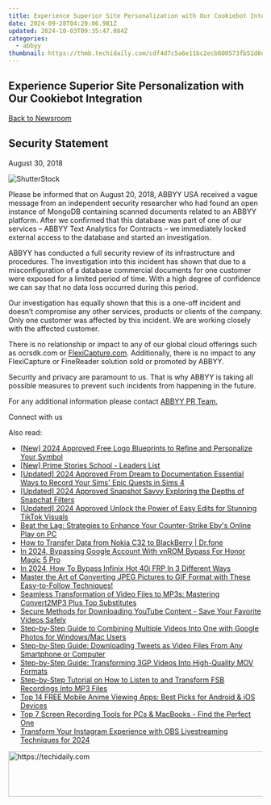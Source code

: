 ```yaml
---
title: Experience Superior Site Personalization with Our Cookiebot Integration
date: 2024-09-28T04:20:06.981Z
updated: 2024-10-03T09:35:47.084Z
categories:
  - abbyy
thumbnail: https://thmb.techidaily.com/cdf4d7c5a6e11bc2ecb600573fb51d6d46dc48a05d2a33906086e284e9c970a7.jpg
---
```


## Experience Superior Site Personalization with Our Cookiebot Integration

[Back to Newsroom](https://tools.techidaily.com/abbyy/products/)

## Security Statement

August 30, 2018

![ShutterStock](https://content.abbyy.com/-/media/project/abbyy/abbyy/branchtemplates/shutterstock_1272462163_1296-x-729.jpg?h=729&iar=0&w=1296)

Please be informed that on August 20, 2018, ABBYY USA received a vague message from an independent security researcher who had found an open instance of MongoDB containing scanned documents related to an ABBYY platform. After we confirmed that this database was part of one of our services – ABBYY Text Analytics for Contracts – we immediately locked external access to the database and started an investigation.

ABBYY has conducted a full security review of its infrastructure and procedures. The investigation into this incident has shown that due to a misconfiguration of a database commercial documents for one customer were exposed for a limited period of time. With a high degree of confidence we can say that no data loss occurred during this period.

Our investigation has equally shown that this is a one-off incident and doesn’t compromise any other services, products or clients of the company. Only one customer was affected by this incident. We are working closely with the affected customer.

There is no relationship or impact to any of our global cloud offerings such as ocrsdk.com or [FlexiCapture.com](https://flexicapture.com/ "FlexiCapture"). Additionally, there is no impact to any FlexiCapture or FineReader solution sold or promoted by ABBYY.

Security and privacy are paramount to us. That is why ABBYY is taking all possible measures to prevent such incidents from happening in the future.

For any additional information please contact [ABBYY PR Team.](https://tools.techidaily.com/abbyy/products/)

Connect with us

<ins class="adsbygoogle"
     style="display:block"
     data-ad-format="autorelaxed"
     data-ad-client="ca-pub-7571918770474297"
     data-ad-slot="1223367746"></ins>

<ins class="adsbygoogle"
     style="display:block"
     data-ad-client="ca-pub-7571918770474297"
     data-ad-slot="8358498916"
     data-ad-format="auto"
     data-full-width-responsive="true"></ins>

<span class="atpl-alsoreadstyle">Also read:</span>
<div><ul>
<li><a href="https://fox-http.techidaily.com/new-2024-approved-free-logo-blueprints-to-refine-and-personalize-your-symbol/"><u>[New] 2024 Approved Free Logo Blueprints to Refine and Personalize Your Symbol</u></a></li>
<li><a href="https://extra-support.techidaily.com/new-prime-stories-school-leaders-list/"><u>[New] Prime Stories School - Leaders List</u></a></li>
<li><a href="https://screen-recording.techidaily.com/updated-2024-approved-from-dream-to-documentation-essential-ways-to-record-your-sims-epic-quests-in-sims-4/"><u>[Updated] 2024 Approved From Dream to Documentation Essential Ways to Record Your Sims' Epic Quests in Sims 4</u></a></li>
<li><a href="https://snapchat-videos.techidaily.com/updated-2024-approved-snapshot-savvy-exploring-the-depths-of-snapchat-filters/"><u>[Updated] 2024 Approved Snapshot Savvy Exploring the Depths of Snapchat Filters</u></a></li>
<li><a href="https://tiktok-clips.techidaily.com/updated-2024-approved-unlock-the-power-of-easy-edits-for-stunning-tiktok-visuals/"><u>[Updated] 2024 Approved Unlock the Power of Easy Edits for Stunning TikTok Visuals</u></a></li>
<li><a href="https://win-solutions.techidaily.com/beat-the-lag-strategies-to-enhance-your-counter-strike-ebys-online-play-on-pc/"><u>Beat the Lag: Strategies to Enhance Your Counter-Strike Eby's Online Play on PC</u></a></li>
<li><a href="https://android-transfer.techidaily.com/how-to-transfer-data-from-nokia-c32-to-blackberry-drfone-by-drfone-transfer-from-android-transfer-from-android/"><u>How to Transfer Data from Nokia C32 to BlackBerry | Dr.fone</u></a></li>
<li><a href="https://unlock-android.techidaily.com/in-2024-bypassing-google-account-with-vnrom-bypass-for-honor-magic-5-pro-by-drfone-android/"><u>In 2024, Bypassing Google Account With vnROM Bypass For Honor Magic 5 Pro</u></a></li>
<li><a href="https://bypass-frp.techidaily.com/in-2024-how-to-bypass-infinix-hot-40i-frp-in-3-different-ways-by-drfone-android/"><u>In 2024, How To Bypass Infinix Hot 40i FRP In 3 Different Ways</u></a></li>
<li><a href="https://solve-hot.techidaily.com/master-the-art-of-converting-jpeg-pictures-to-gif-format-with-these-easy-to-follow-techniques/"><u>Master the Art of Converting JPEG Pictures to GIF Format with These Easy-to-Follow Techniques!</u></a></li>
<li><a href="https://solve-hot.techidaily.com/seamless-transformation-of-video-files-to-mp3s-mastering-convert2mp3-plus-top-substitutes/"><u>Seamless Transformation of Video Files to MP3s: Mastering Convert2MP3 Plus Top Substitutes</u></a></li>
<li><a href="https://solve-hot.techidaily.com/secure-methods-for-downloading-youtube-content-save-your-favorite-videos-safely/"><u>Secure Methods for Downloading YouTube Content - Save Your Favorite Videos Safely</u></a></li>
<li><a href="https://solve-hot.techidaily.com/step-by-step-guide-to-combining-multiple-videos-into-one-with-google-photos-for-windowsmac-users/"><u>Step-by-Step Guide to Combining Multiple Videos Into One with Google Photos for Windows/Mac Users</u></a></li>
<li><a href="https://solve-hot.techidaily.com/step-by-step-guide-downloading-tweets-as-video-files-from-any-smartphone-or-computer/"><u>Step-by-Step Guide: Downloading Tweets as Video Files From Any Smartphone or Computer</u></a></li>
<li><a href="https://solve-hot.techidaily.com/step-by-step-guide-transforming-3gp-videos-into-high-quality-mov-formats/"><u>Step-by-Step Guide: Transforming 3GP Videos Into High-Quality MOV Formats</u></a></li>
<li><a href="https://solve-hot.techidaily.com/step-by-step-tutorial-on-how-to-listen-to-and-transform-fsb-recordings-into-mp3-files/"><u>Step-by-Step Tutorial on How to Listen to and Transform FSB Recordings Into MP3 Files</u></a></li>
<li><a href="https://solve-hot.techidaily.com/top-14-free-mobile-anime-viewing-apps-best-picks-for-android-and-ios-devices/"><u>Top 14 FREE Mobile Anime Viewing Apps: Best Picks for Android & iOS Devices</u></a></li>
<li><a href="https://solve-hot.techidaily.com/top-7-screen-recording-tools-for-pcs-and-macbooks-find-the-perfect-one/"><u>Top 7 Screen Recording Tools for PCs & MacBooks - Find the Perfect One</u></a></li>
<li><a href="https://screen-video-capture.techidaily.com/transform-your-instagram-experience-with-obs-livestreaming-techniques-for-2024/"><u>Transform Your Instagram Experience with OBS Livestreaming Techniques for 2024</u></a></li>
</ul></div>

<!-- affiliate ads begin -->
<a href="https://appsumo.8odi.net/c/5597632/2043596/7443" target="_top" id="2043596">
  <img src="//a.impactradius-go.com/display-ad/7443-2043596" border="0" alt="https://techidaily.com" width="728" height="90"/>
</a>
<img height="0" width="0" src="https://appsumo.8odi.net/i/5597632/2043596/7443" style="position:absolute;visibility:hidden;" border="0" />
<!-- affiliate ads end -->


